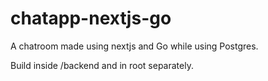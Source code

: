 # chatapp-nextjs-go

A chatroom made using nextjs and Go while using Postgres.

Build inside /backend and in root separately.

